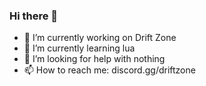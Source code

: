 ### Hi there 👋

- 🔭 I’m currently working on Drift Zone
- 🌱 I’m currently learning lua
- 🤔 I’m looking for help with nothing
- 📫 How to reach me: discord.gg/driftzone
